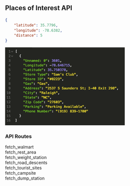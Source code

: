 ## Places of Interest API



~~~json
{
	"latitude": 35.7796, 
	"longitude": -78.6382,
	"distance": 5
}
~~~

![](Pictures/post_request.png)

### API Routes
fetch_walmart <br>
fetch_rest_area <br>
fetch_weight_station <br>
fetch_road_descents <br>
fetch_tourist_sites <br>
fetch_campsite <br>
fetch_dump_station <br>
